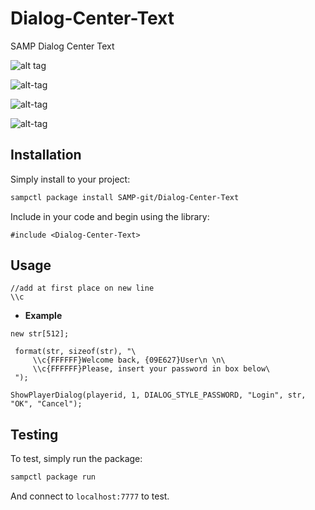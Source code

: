 # Dialog-Center-Text
SAMP Dialog Center Text

![alt tag](http://image.prntscr.com/image/a51b5fcb07074f4680515f48d651baa3.png)


![alt-tag](http://image.prntscr.com/image/fc959fa72a1d4eeaaf35db8be546652d.png)


![alt-tag](http://image.prntscr.com/image/e80ea3671832416b9d5b740d4ed3f900.png)


![alt-tag](http://image.prntscr.com/image/3b0c9f1aefb5447ca42bb075b11b5b45.png)


## Installation

Simply install to your project:

```bash
sampctl package install SAMP-git/Dialog-Center-Text
```

Include in your code and begin using the library:

```pawn
#include <Dialog-Center-Text>
```

## Usage
  ```pawn
  //add at first place on new line
\\c
  ```
 
 * **Example**
 
 ```pawn
new str[512];  

  format(str, sizeof(str), "\
      \\c{FFFFFF}Welcome back, {09E627}User\n \n\
      \\c{FFFFFF}Please, insert your password in box below\
  ");

 ShowPlayerDialog(playerid, 1, DIALOG_STYLE_PASSWORD, "Login", str, "OK", "Cancel");
 ```

## Testing

To test, simply run the package:

```bash
sampctl package run
```

And connect to `localhost:7777` to test.

